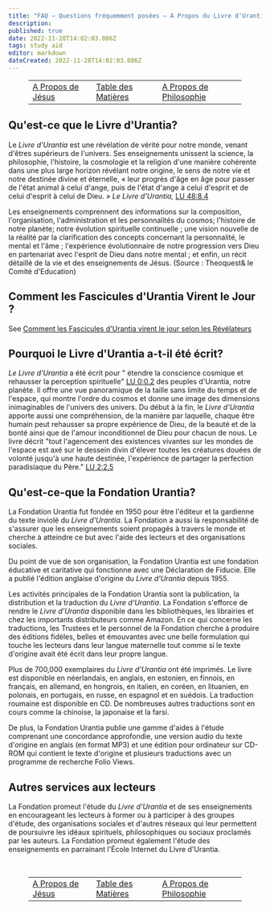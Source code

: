 ```yaml
---
title: "FAQ — Questions fréquemment posées — A Propos du Livre d'Urantia"
description:
published: true
date: 2022-11-28T14:02:03.086Z
tags: study aid
editor: markdown
dateCreated: 2022-11-28T14:02:03.086Z
---
```


<figure class="table chapter-navigator">
  <table>
	<tbody>
	  <tr>
		<td><a href="/fr/article/FAQ/About_Jesus">A Propos de Jésus</a></td>
		<td><a href="/fr/article/FAQ/Index">Table des Matières</a></td>
		<td><a href="/fr/article/FAQ/About_Philosophy">A Propos de Philosophie</a></td>
	  </tr>
	</tbody>
  </table>
</figure>

## Qu'est-ce que le Livre d'Urantia?

Le _Livre d'Urantia_ est une révélation de vérité pour notre monde, venant d'êtres supérieurs de l'univers. Ses enseignements unissent la science, la philosophie, l'histoire, la cosmologie et la religion d'une manière cohérente dans une plus large horizon révélant notre origine, le sens de notre vie et notre destinée divine et éternelle, « leur progrès d'âge en âge pour passer de l'état animal à celui d'ange, puis de l'état d'ange à celui d'esprit et de celui d'esprit à celui de Dieu. _»_ _Le Livre_ _d'Urantia,_ [LU 48:8.4](/fr/The_Urantia_Book/48#p8_4)

Les enseignements comprennent des informations sur la composition, l'organisation, l'administration et les personnalités du cosmos; l'histoire de notre planète; notre évolution spirituelle continuelle ; une vision nouvelle de la réalité par la clarification des concepts concernant la personnalité, le mental et l'âme ; l'expérience évolutionnaire de notre progression vers Dieu en partenariat avec l'esprit de Dieu dans notre mental ; et enfin, un récit détaillé de la vie et des enseignements de Jésus. (Source : Theoquest& le Comité d'Education)

## Comment les Fascicules d'Urantia Virent le Jour ?

See [Comment les Fascicules d'Urantia virent le jour selon les Révélateurs](/fr/article/Ralph_Zehr/How_The_Urantia_Papers_came_to_be)

## Pourquoi le Livre d'Urantia a-t-il été écrit?

_Le Livre d'Urantia_ a été écrit pour " étendre la conscience cosmique et rehausser la perception spirituelle" [LU 0:0.2](https://www.urantia.org/fr/le-livre-d-urantia/introduction#U0_0_2) des peuples d'Urantia, notre planète. Il offre une vue panoramique de la taille sans limite du temps et de l'espace, qui montre l'ordre du cosmos et donne une image des dimensions inimaginables de l'univers des univers. Du début à la fin, le _Livre d'Urantia_ apporte aussi une compréhension, de la manière par laquelle, chaque être humain peut rehausser sa propre expérience de Dieu, de la beauté et de la bonté ainsi que de l'amour inconditionnel de Dieu pour chacun de nous. Le livre décrit "tout l'agencement des existences vivantes sur les mondes de l'espace est axé sur le dessein divin d'élever toutes les créatures douées de volonté jusqu'à une haute destinée, l'expérience de partager la perfection paradisiaque du Père." [LU 2:2.5](/fr/The_Urantia_Book/2#p2_5)

## Qu'est-ce-que la Fondation Urantia?

La Fondation Urantia fut fondée en 1950 pour être l'éditeur et la gardienne du texte inviolé du _Livre d'Urantia_. La Fondation a aussi la responsabilité de s'assurer que les enseignements soient propagés à travers le monde et cherche à atteindre ce but avec l'aide des lecteurs et des organisations sociales.

Du point de vue de son organisation, la Fondation Urantia est une fondation éducative et caritative qui fonctionne avec une Déclaration de Fiducie. Elle a publié l'édition anglaise d'origine du _Livre d'Urantia_ depuis 1955.

Les activités principales de la Fondation Urantia sont la publication, la distribution et la traduction du _Livre d'Urantia_. La Fondation s'efforce de rendre le _Livre d'Urantia_ disponible dans les bibliothèques, les librairies et chez les importants distributeurs comme Amazon. En ce qui concerne les traductions, les Trustees et le personnel de la Fondation cherche à produire des éditions fidèles, belles et émouvantes avec une belle formulation qui touche les lecteurs dans leur langue maternelle tout comme si le texte d'origine avait été écrit dans leur propre langue.

Plus de 700,000 exemplaires du _Livre d'Urantia_ ont été imprimés. Le livre est disponible en néerlandais, en anglais, en estonien, en finnois, en français, en allemand, en hongrois, en italien, en coréen, en lituanien, en polonais, en portugais, en russe, en espagnol et en suédois. La traduction roumaine est disponible en CD. De nombreuses autres traductions sont en cours comme la chinoise, la japonaise et la farsi.

De plus, la Fondation Urantia publie une gamme d'aides à l'étude comprenant une concordance approfondie, une version audio du texte d'origine en anglais (en format MP3) et une édition pour ordinateur sur CD-ROM qui contient le texte d'origine et plusieurs traductions avec un programme de recherche Folio Views.

## Autres services aux lecteurs

La Fondation promeut l'étude du _Livre d'Urantia_ et de ses enseignements en encourageant les lecteurs à former ou à participer à des groupes d'étude, des organisations sociales et d'autres réseaux qui leur permettent de poursuivre les idéaux spirituels, philosophiques ou sociaux proclamés par les auteurs. La Fondation promeut également l'étude des enseignements en parrainant l'École Internet du Livre d'Urantia.


<br>

<figure class="table chapter-navigator">
  <table>
	<tbody>
	  <tr>
		<td><a href="/fr/article/FAQ/About_Jesus">A Propos de Jésus</a></td>
		<td><a href="/fr/article/FAQ/Index">Table des Matières</a></td>
		<td><a href="/fr/article/FAQ/About_Philosophy">A Propos de Philosophie</a></td>
	  </tr>
	</tbody>
  </table>
</figure>